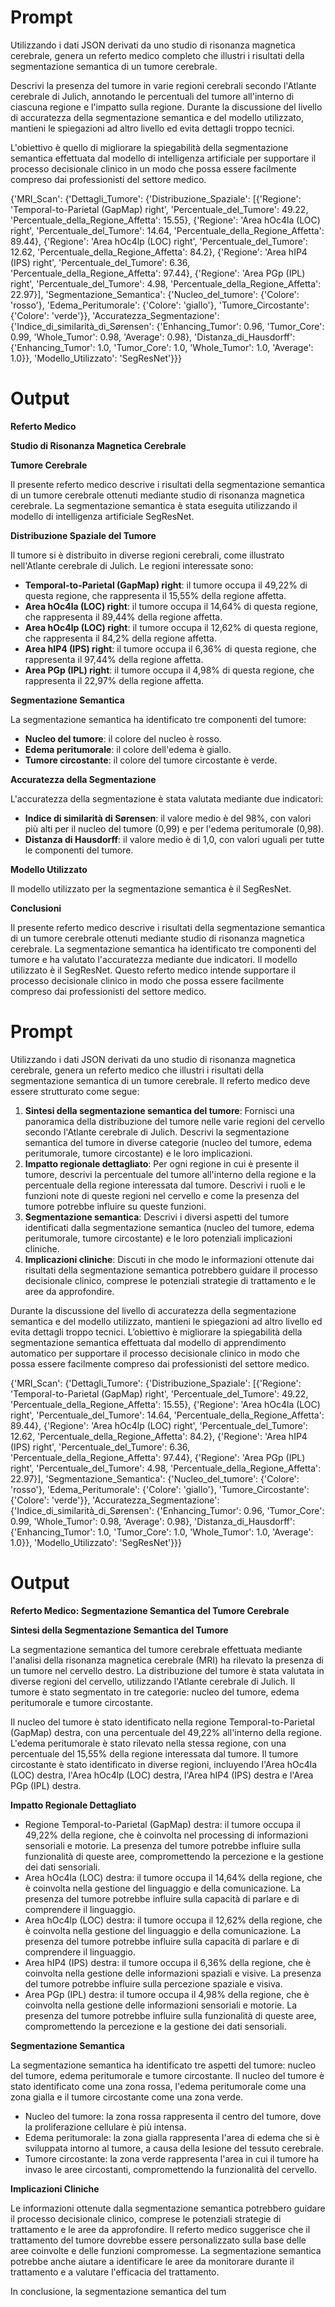 

# **Prompt**

Utilizzando i dati JSON derivati da uno studio di risonanza magnetica cerebrale, genera un referto medico completo che illustri i risultati della segmentazione semantica di un tumore cerebrale.

 Descrivi la presenza del tumore in varie regioni cerebrali secondo l'Atlante cerebrale di Julich, annotando le percentuali del tumore all'interno di ciascuna regione e l'impatto sulla regione. Durante la discussione del livello di accuratezza della segmentazione semantica e del modello utilizzato, mantieni le spiegazioni ad altro livello ed evita dettagli troppo tecnici.

 L'obiettivo è quello di migliorare la spiegabilità della segmentazione semantica effettuata dal modello di intelligenza artificiale per supportare il processo decisionale clinico in un modo che possa essere facilmente compreso dai professionisti del settore medico.

{'MRI_Scan': {'Dettagli_Tumore': {'Distribuzione_Spaziale': [{'Regione': 'Temporal-to-Parietal (GapMap) right', 'Percentuale_del_Tumore': 49.22, 'Percentuale_della_Regione_Affetta': 15.55}, {'Regione': 'Area hOc4la (LOC) right', 'Percentuale_del_Tumore': 14.64, 'Percentuale_della_Regione_Affetta': 89.44}, {'Regione': 'Area hOc4lp (LOC) right', 'Percentuale_del_Tumore': 12.62, 'Percentuale_della_Regione_Affetta': 84.2}, {'Regione': 'Area hIP4 (IPS) right', 'Percentuale_del_Tumore': 6.36, 'Percentuale_della_Regione_Affetta': 97.44}, {'Regione': 'Area PGp (IPL) right', 'Percentuale_del_Tumore': 4.98, 'Percentuale_della_Regione_Affetta': 22.97}], 'Segmentazione_Semantica': {'Nucleo_del_tumore': {'Colore': 'rosso'}, 'Edema_Peritumorale': {'Colore': 'giallo'}, 'Tumore_Circostante': {'Colore': 'verde'}}, 'Accuratezza_Segmentazione': {'Indice_di_similarità_di_Sørensen': {'Enhancing_Tumor': 0.96, 'Tumor_Core': 0.99, 'Whole_Tumor': 0.98, 'Average': 0.98}, 'Distanza_di_Hausdorff': {'Enhancing_Tumor': 1.0, 'Tumor_Core': 1.0, 'Whole_Tumor': 1.0, 'Average': 1.0}}, 'Modello_Utilizzato': 'SegResNet'}}}

# **Output**

**Referto Medico**

**Studio di Risonanza Magnetica Cerebrale**

**Tumore Cerebrale**

Il presente referto medico descrive i risultati della segmentazione semantica di un tumore cerebrale ottenuti mediante studio di risonanza magnetica cerebrale. La segmentazione semantica è stata eseguita utilizzando il modello di intelligenza artificiale SegResNet.

**Distribuzione Spaziale del Tumore**

Il tumore si è distribuito in diverse regioni cerebrali, come illustrato nell'Atlante cerebrale di Julich. Le regioni interessate sono:

* **Temporal-to-Parietal (GapMap) right**: il tumore occupa il 49,22% di questa regione, che rappresenta il 15,55% della regione affetta.
* **Area hOc4la (LOC) right**: il tumore occupa il 14,64% di questa regione, che rappresenta il 89,44% della regione affetta.
* **Area hOc4lp (LOC) right**: il tumore occupa il 12,62% di questa regione, che rappresenta il 84,2% della regione affetta.
* **Area hIP4 (IPS) right**: il tumore occupa il 6,36% di questa regione, che rappresenta il 97,44% della regione affetta.
* **Area PGp (IPL) right**: il tumore occupa il 4,98% di questa regione, che rappresenta il 22,97% della regione affetta.

**Segmentazione Semantica**

La segmentazione semantica ha identificato tre componenti del tumore:

* **Nucleo del tumore**: il colore del nucleo è rosso.
* **Edema peritumorale**: il colore dell'edema è giallo.
* **Tumore circostante**: il colore del tumore circostante è verde.

**Accuratezza della Segmentazione**

L'accuratezza della segmentazione è stata valutata mediante due indicatori:

* **Indice di similarità di Sørensen**: il valore medio è del 98%, con valori più alti per il nucleo del tumore (0,99) e per l'edema peritumorale (0,98).
* **Distanza di Hausdorff**: il valore medio è di 1,0, con valori uguali per tutte le componenti del tumore.

**Modello Utilizzato**

Il modello utilizzato per la segmentazione semantica è il SegResNet.

**Conclusioni**

Il presente referto medico descrive i risultati della segmentazione semantica di un tumore cerebrale ottenuti mediante studio di risonanza magnetica cerebrale. La segmentazione semantica ha identificato tre componenti del tumore e ha valutato l'accuratezza mediante due indicatori. Il modello utilizzato è il SegResNet. Questo referto medico intende supportare il processo decisionale clinico in modo che possa essere facilmente compreso dai professionisti del settore medico.

# **Prompt**

Utilizzando i dati JSON derivati da uno studio di risonanza magnetica cerebrale, genera un referto medico che illustri i risultati della segmentazione semantica di un tumore cerebrale. Il referto medico deve essere strutturato come segue:

1. **Sintesi della segmentazione semantica del tumore**: Fornisci una panoramica della distribuzione del tumore nelle varie regioni del cervello secondo l'Atlante cerebrale di Julich. Descrivi la segmentazione semantica del tumore in diverse categorie (nucleo del tumore, edema peritumorale, tumore circostante) e le loro implicazioni.
2. **Impatto regionale dettagliato**: Per ogni regione in cui è presente il tumore, descrivi la percentuale del tumore all'interno della regione e la percentuale della regione interessata dal tumore. Descrivi i ruoli e le funzioni note di queste regioni nel cervello e come la presenza del tumore potrebbe influire su queste funzioni.
3. **Segmentazione semantica**: Descrivi i diversi  aspetti del tumore identificati dalla segmentazione semantica (nucleo del tumore, edema peritumorale, tumore circostante) e le loro potenziali implicazioni cliniche.
4. **Implicazioni cliniche**: Discuti in che modo le informazioni ottenute dai risultati della segmentazione semantica potrebbero guidare il processo decisionale clinico, comprese le potenziali strategie di trattamento e le aree da approfondire.

Durante la discussione del livello di accuratezza della segmentazione semantica e del modello utilizzato, mantieni le spiegazioni ad altro livello ed evita dettagli troppo tecnici. L’obiettivo è migliorare la spiegabilità della segmentazione semantica effettuata dal modello di apprendimento automatico per supportare il processo decisionale clinico in modo che possa essere facilmente compreso dai professionisti del settore medico.

{'MRI_Scan': {'Dettagli_Tumore': {'Distribuzione_Spaziale': [{'Regione': 'Temporal-to-Parietal (GapMap) right', 'Percentuale_del_Tumore': 49.22, 'Percentuale_della_Regione_Affetta': 15.55}, {'Regione': 'Area hOc4la (LOC) right', 'Percentuale_del_Tumore': 14.64, 'Percentuale_della_Regione_Affetta': 89.44}, {'Regione': 'Area hOc4lp (LOC) right', 'Percentuale_del_Tumore': 12.62, 'Percentuale_della_Regione_Affetta': 84.2}, {'Regione': 'Area hIP4 (IPS) right', 'Percentuale_del_Tumore': 6.36, 'Percentuale_della_Regione_Affetta': 97.44}, {'Regione': 'Area PGp (IPL) right', 'Percentuale_del_Tumore': 4.98, 'Percentuale_della_Regione_Affetta': 22.97}], 'Segmentazione_Semantica': {'Nucleo_del_tumore': {'Colore': 'rosso'}, 'Edema_Peritumorale': {'Colore': 'giallo'}, 'Tumore_Circostante': {'Colore': 'verde'}}, 'Accuratezza_Segmentazione': {'Indice_di_similarità_di_Sørensen': {'Enhancing_Tumor': 0.96, 'Tumor_Core': 0.99, 'Whole_Tumor': 0.98, 'Average': 0.98}, 'Distanza_di_Hausdorff': {'Enhancing_Tumor': 1.0, 'Tumor_Core': 1.0, 'Whole_Tumor': 1.0, 'Average': 1.0}}, 'Modello_Utilizzato': 'SegResNet'}}}

# **Output**

**Referto Medico: Segmentazione Semantica del Tumore Cerebrale**

**Sintesi della Segmentazione Semantica del Tumore**

La segmentazione semantica del tumore cerebrale effettuata mediante l'analisi della risonanza magnetica cerebrale (MRI) ha rilevato la presenza di un tumore nel cervello destro. La distribuzione del tumore è stata valutata in diverse regioni del cervello, utilizzando l'Atlante cerebrale di Julich. Il tumore è stato segmentato in tre categorie: nucleo del tumore, edema peritumorale e tumore circostante.

Il nucleo del tumore è stato identificato nella regione Temporal-to-Parietal (GapMap) destra, con una percentuale del 49,22% all'interno della regione. L'edema peritumorale è stato rilevato nella stessa regione, con una percentuale del 15,55% della regione interessata dal tumore. Il tumore circostante è stato identificato in diverse regioni, incluyendo l'Area hOc4la (LOC) destra, l'Area hOc4lp (LOC) destra, l'Area hIP4 (IPS) destra e l'Area PGp (IPL) destra.

**Impatto Regionale Dettagliato**

* Regione Temporal-to-Parietal (GapMap) destra: il tumore occupa il 49,22% della regione, che è coinvolta nel processing di informazioni sensoriali e motorie. La presenza del tumore potrebbe influire sulla funzionalità di queste aree, compromettendo la percezione e la gestione dei dati sensoriali.
* Area hOc4la (LOC) destra: il tumore occupa il 14,64% della regione, che è coinvolta nella gestione del linguaggio e della comunicazione. La presenza del tumore potrebbe influire sulla capacità di parlare e di comprendere il linguaggio.
* Area hOc4lp (LOC) destra: il tumore occupa il 12,62% della regione, che è coinvolta nella gestione del linguaggio e della comunicazione. La presenza del tumore potrebbe influire sulla capacità di parlare e di comprendere il linguaggio.
* Area hIP4 (IPS) destra: il tumore occupa il 6,36% della regione, che è coinvolta nella gestione delle informazioni spaziali e visive. La presenza del tumore potrebbe influire sulla percezione spaziale e visiva.
* Area PGp (IPL) destra: il tumore occupa il 4,98% della regione, che è coinvolta nella gestione delle informazioni sensoriali e motorie. La presenza del tumore potrebbe influire sulla funzionalità di queste aree, compromettendo la percezione e la gestione dei dati sensoriali.

**Segmentazione Semantica**

La segmentazione semantica ha identificato tre aspetti del tumore: nucleo del tumore, edema peritumorale e tumore circostante. Il nucleo del tumore è stato identificato come una zona rossa, l'edema peritumorale come una zona gialla e il tumore circostante come una zona verde.

* Nucleo del tumore: la zona rossa rappresenta il centro del tumore, dove la proliferazione cellulare è più intensa.
* Edema peritumorale: la zona gialla rappresenta l'area di edema che si è sviluppata intorno al tumore, a causa della lesione del tessuto cerebrale.
* Tumore circostante: la zona verde rappresenta l'area in cui il tumore ha invaso le aree circostanti, compromettendo la funzionalità del cervello.

**Implicazioni Cliniche**

Le informazioni ottenute dalla segmentazione semantica potrebbero guidare il processo decisionale clinico, comprese le potenziali strategie di trattamento e le aree da approfondire. Il referto medico suggerisce che il trattamento del tumore dovrebbe essere personalizzato sulla base delle aree coinvolte e delle funzioni compromesse. La segmentazione semantica potrebbe anche aiutare a identificare le aree da monitorare durante il trattamento e a valutare l'efficacia del trattamento.

In conclusione, la segmentazione semantica del tum